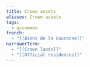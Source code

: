 ```yaml
---
title: Crown assets
aliases: Crown assets
tags:
  - gccommon
french:
  - "[[Biens de la Couronne]]"
narrowerTerm:
  - "[[Crown lands]]"
  - "[[Official residences]]"
---
```

